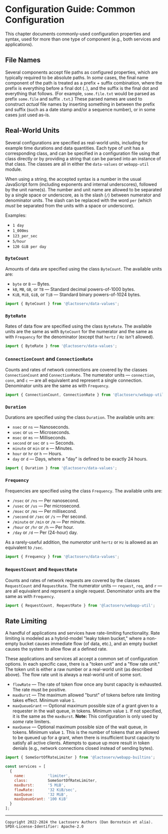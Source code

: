 Configuration Guide: Common Configuration
=========================================

This chapter documents commonly-used configuration properties and syntax, used
for more than one type of component (e.g., both services and applications).

## File Names

Several components accept file paths as configured properties, which are
typically required to be absolute paths. In _some_ cases, the final name
component of the path is treated as a prefix + suffix combination, where the
prefix is everything before a final dot (`.`), and the suffix is the final dot
and everything that follows. (For example, `some.file.txt` would be parsed as
prefix `some.file` and suffix `.txt`.) These parsed names are used to construct
_actual_ file names by inserting something in between the prefix and suffix
(such as a date stamp and/or a sequence number), or in some cases just used
as-is.

## Real-World Units

Several configurations are specified as real-world units, including for example
time durations and data quantities. Each type of unit has a corresponding class,
and can be specified in a configuration file using that class directly or by
providing a string that can be parsed into an instance of that class. The
classes are all in either the `data-values` or `webapp-util` module.

When using a string, the accepted syntax is a number in the usual JavaScript
form (including exponents and internal underscores), followed by the unit
name(s). The number and unit name are allowed to be separated by a single space
or underscore, as is the slash (`/`) between numerator and denominator units.
The slash can be replaced with the word `per` (which _must_ be separated from
the units with a space or underscore).

Examples:

* `1 day`
* `1_000ms`
* `123_per_sec`
* `5/hour`
* `120 GiB per day`

### `ByteCount`

Amounts of data are specified using the class `ByteCount`. The available units
are:

* `byte` or `B` &mdash; Bytes.
* `kB`, `MB`, `GB`, or `TB` &mdash; Standard decimal powers-of-1000 bytes.
* `KiB`, `MiB`, `GiB`, or `TiB` &mdash; Standard binary powers-of-1024 bytes.

```js
import { ByteCount } from '@lactoserv/data-values';
```

### `ByteRate`

Rates of data flow are specified using the class `ByteRate`. The available units
are the same as with `ByteCount` for the numerator and the same as with
`Frequency` for the denominator (except that `hertz` / `Hz` isn't allowed).

```js
import { ByteRate } from '@lactoserv/data-values';
```

### `ConnectionCount` and `ConnectionRate`

Counts and rates of network connections are covered by the classes
`ConnectionCount` and `ConnectionRate`. The numerator units &mdash;
`connection`, `conn`, and `c` &mdash; are all equivalent and represent a single
connection. Denominator units are the same as with `Frequency`.

```js
import { ConnectionCount, ConnectionRate } from '@lactoserv/webapp-util';
```

### `Duration`

Durations are specified using the class `Duration`. The available units are:

* `nsec` or `ns` &mdash; Nanoseconds.
* `usec` or `us` &mdash; Microseconds.
* `msec` or `ms` &mdash; Milliseconds.
* `second` or `sec` or `s` &mdash; Seconds.
* `minute` or `min` or `m` &mdash; Minutes.
* `hour` or `hr` or `h` &mdash; Hours.
* `day` or `d` &mdash; Days, where a "day" is defined to be exactly 24 hours.

```js
import { Duration } from '@lactoserv/data-values';
```

### `Frequency`

Frequencies are specified using the class `Frequency`. The available units are:

* `/nsec` or `/ns` &mdash; Per nanosecond.
* `/usec` or `/us` &mdash; Per microsecond.
* `/msec` or `/ms` &mdash; Per millisecond.
* `/second` or `/sec` or `/s` &mdash; Per second.
* `/minute` or `/min` or `/m` &mdash; Per minute.
* `/hour` or `/hr` or `/h` &mdash; Per hour.
* `/day` or `/d` &mdash; Per (24-hour) day.

As a rarely-useful addition, the _numerator_ unit `hertz` or `Hz` is allowed as
an equivalent to `/sec`.

```js
import { Frequency } from '@lactoserv/data-values';
```

### `RequestCount` and `RequestRate`

Counts and rates of network requests are covered by the classes `RequestCount`
and `RequestRate`. The numerator units &mdash; `request`, `req`, and `r` &mdash;
are all equivalent and represent a single request. Denominator units are the
same as with `Frequency`.

```js
import { RequestCount, RequestRate } from '@lactoserv/webapp-util';
```

## Rate Limiting

A handful of applications and services have rate-limiting functionality. Rate
limiting is modeled as a hybrid-model "leaky token bucket," where a non-empty
bucket causes immediate flow (of data, etc.), and an empty bucket causes the
system to allow flow at a defined rate.

These applications and services all accept a common set of configuration
options. In each specific case, there is a "token unit" and a "flow rate unit."
The token unit is either a raw number or a real-world unit (as described above).
The flow rate unit is always a real-world unit of some sort.

* `flowRate` &mdash; The rate of token flow once any burst capacity is
  exhausted. The rate must be positive.
* `maxBurst` &mdash; The maximum allowed "burst" of tokens before rate limiting
  takes effect. Minimum value `1`.
* `maxQueueGrant` &mdash; Optional maximum possible size of a grant given to
  a requester in the wait queue, in tokens. Minimum value `1`. If not
  specified, it is the same as the `maxBurst`. **Note:** This configuration is
  only used by _some_ rate limiters.
* `maxQueue` &mdash; Optional maximum possible size of the wait queue, in
  tokens. Minimum value `1`. This is the number of tokens that are allowed to be
  queued up for a grant, when there is insufficient burst capacity to satisfy
  all active clients. Attempts to queue up more result in token denials (e.g.,
  network connections closed instead of sending bytes).

```js
import { SomeSortOfRateLimiter } from '@lactoserv/webapp-builtins';

const services = [
  {
    name:          'limiter',
    class:         SomeSortOfRateLimiter,
    maxBurst:      '5 MiB',
    flowRate:      '32 KiB/sec',
    maxQueue:      '32 MiB',
    maxQueueGrant: '100 KiB'
  }
];
```


- - - - - - - - - -
```
Copyright 2022-2024 the Lactoserv Authors (Dan Bornstein et alia).
SPDX-License-Identifier: Apache-2.0
```
